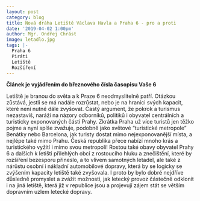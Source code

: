 ```yaml
---
layout: post
category: blog
title: Nová dráha Letiště Václava Havla a Praha 6 - pro a proti
date: '2019-04-02 1:00pm'
author: Mgr. Ondřej Chrást
image: letadlo.jpg
tags: |-
  Praha 6
  Piráti
  Letiště
  Rozšíření
---
```

**Článek je vyjádřením do březnového čísla časopisu Vaše 6**

Letiště je branou do světa a k Praze 6 neodmyslitelně patří. Otázkou zůstává, jestli se má nadále rozrůstat, nebo je na hranici svých kapacit, které není nutné dále zvyšovat. Častý argument, že pokrok a turismus nezastavíš, naráží na názory odborníků, politiků i obyvatel centrálních a turisticky exponovaných částí Prahy. Zkrátka Praha už více turistů jen těžko pojme a nyní spíše zvažuje, podobně jako světové “turistické metropole” Benátky nebo Barcelona, jak turisty dostat mimo nejexponovanější místa, a nejlépe také mimo Prahu. Česká republika přece nabízí mnoho krás a turistického vyžití i mimo svou metropoli! Rostou také obavy obyvatel Prahy 6 a dalších k letišti přilehlých obcí z rostoucího hluku a znečištění, které by rozšíření bezesporu přineslo, a to vlivem samotných letadel, ale také z nárůstu osobní i nákladní automobilové dopravy, která by se logicky se zvýšením kapacity letiště také zvyšovala. I proto by bylo dobré nejdříve důsledně promyslet a zvážit možnosti, jak letecký provoz částečně odklonit i na jiná letiště, která již v republice jsou a projevují zájem stát se větším dopravním uzlem letecké dopravy.

